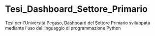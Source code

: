 # Tesi_Dashboard_Settore_Primario
Tesi per l'Università Pegaso, Dashboard del Settore Primario sviluppata mediante l'uso del linguaggio di programmazione Python
